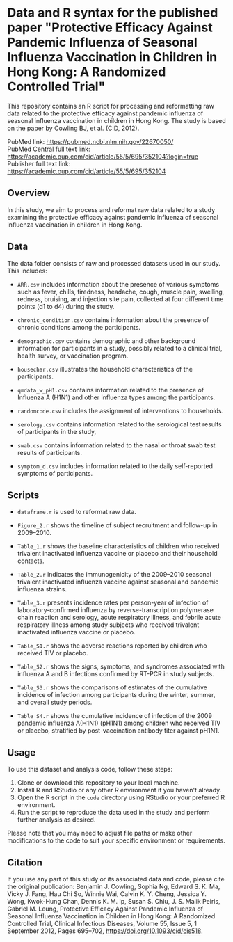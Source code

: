 # Data and R syntax for the published paper "Protective Efficacy Against Pandemic Influenza of Seasonal Influenza Vaccination in Children in Hong Kong: A Randomized Controlled Trial"

This repository contains an R script for processing and reformatting raw data related to the protective efficacy against pandemic influenza of seasonal influenza vaccination in children in Hong Kong. The study is based on the paper by Cowling BJ, et al. (CID, 2012).

PubMed link: https://pubmed.ncbi.nlm.nih.gov/22670050/  
PubMed Central full text link: https://academic.oup.com/cid/article/55/5/695/352104?login=true  
Publisher full text link: https://academic.oup.com/cid/article/55/5/695/352104

## Overview

In this study, we aim to process and reformat raw data related to a study examining the protective efficacy against pandemic influenza of seasonal influenza vaccination in children in Hong Kong. 

## Data

The data folder consists of raw and processed datasets used in our study. This includes:

- `ARR.csv` includes information about the presence of various symptoms such as fever, chills, tiredness, headache, cough, muscle pain, swelling, redness, bruising, and injection site pain, collected at four different time points (d1 to d4) during the study. 

- `chronic_condition.csv` contains information about the presence of chronic conditions among the participants.

- `demographic.csv` contains demographic and other background information for participants in a study, possibly related to a clinical trial, health survey, or vaccination program. 

- `housechar.csv` illustrates the household characteristics of the participants.

- `qmdata_w_pH1.csv` contains information related to the presence of Influenza A (H1N1) and other influenza types among the participants.

- `randomcode.csv` includes the assignment of interventions to households.

- `serology.csv` contains information related to the serological test results of participants in the study,

- `swab.csv` contains information related to the nasal or throat swab test results of participants.

- `symptom_d.csv` includes information related to the daily self-reported symptoms of participants.


## Scripts

- `dataframe.r` is used to reformat raw data.

- `Figure_2.r` shows the timeline of subject recruitment and follow-up in 2009–2010.

- `Table_1.r` shows the baseline characteristics of children who received trivalent inactivated influenza vaccine or placebo and their household contacts.

- `Table_2.r` indicates the immunogenicity of the 2009–2010 seasonal trivalent inactivated influenza vaccine against seasonal and pandemic influenza strains.

- `Table_3.r` presents incidence rates per person-year of infection of laboratory-confirmed influenza by reverse-transcription polymerase chain reaction and serology, acute respiratory illness, and febrile acute respiratory illness among study subjects who received trivalent inactivated influenza vaccine or placebo.

- `Table_S1.r` shows the adverse reactions reported by children who received TIV or placebo.

- `Table_S2.r` shows the signs, symptoms, and syndromes associated with influenza A and B infections confirmed by RT-PCR in study subjects.

- `Table_S3.r` shows the comparisons of estimates of the cumulative incidence of infection among participants during the winter, summer, and overall study periods.

- `Table_S4.r` shows the cumulative incidence of infection of the 2009 pandemic influenza A(H1N1) (pH1N1) among children who received TIV or placebo, stratified by post-vaccination antibody titer against pH1N1.
  

## Usage

To use this dataset and analysis code, follow these steps:

1. Clone or download this repository to your local machine.
2. Install R and RStudio or any other R environment if you haven't already.
3. Open the R script in the `code` directory using RStudio or your preferred R environment.
4. Run the script to reproduce the data used in the study and perform further analysis as desired.

Please note that you may need to adjust file paths or make other modifications to the code to suit your specific environment or requirements.

## Citation

If you use any part of this study or its associated data and code, please cite the original publication: Benjamin J. Cowling, Sophia Ng, Edward S. K. Ma, Vicky J. Fang, Hau Chi So, Winnie Wai, Calvin K. Y. Cheng, Jessica Y. Wong, Kwok-Hung Chan, Dennis K. M. Ip, Susan S. Chiu, J. S. Malik Peiris, Gabriel M. Leung, Protective Efficacy Against Pandemic Influenza of Seasonal Influenza Vaccination in Children in Hong Kong: A Randomized Controlled Trial, Clinical Infectious Diseases, Volume 55, Issue 5, 1 September 2012, Pages 695–702, https://doi.org/10.1093/cid/cis518.
